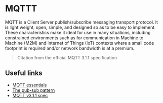 # MQTTT

MQTT is a Client Server publish/subscribe messaging transport protocol. It is light weight, open, simple, and designed so as to be easy to implement. These characteristics make it ideal for use in many situations, including constrained environments such as for communication in Machine to Machine (M2M) and Internet of Things (IoT) contexts where a small code footprint is required and/or network bandwidth is at a premium.

> Citation from the official MQTT 3.1.1 specification

## Useful links

- [MQTT essentials](https://www.hivemq.com/mqtt-essentials/)
- [The pub-sub pattern](https://ably.com/topic/pub-sub)
- [MQTT v3.1.1 spec](http://docs.oasis-open.org/mqtt/mqtt/v3.1.1/os/mqtt-v3.1.1-os.html)
